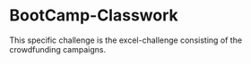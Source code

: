 # BootCamp-Classwork
This specific challenge is the excel-challenge consisting of the crowdfunding campaigns.
